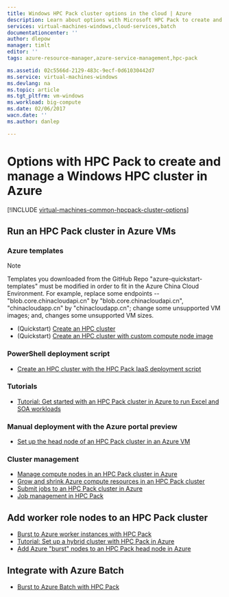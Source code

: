 ```yaml
---
title: Windows HPC Pack cluster options in the cloud | Azure
description: Learn about options with Microsoft HPC Pack to create and manage a Windows high performance computing (HPC) cluster in the Azure cloud
services: virtual-machines-windows,cloud-services,batch
documentationcenter: ''
author: dlepow
manager: timlt
editor: ''
tags: azure-resource-manager,azure-service-management,hpc-pack

ms.assetid: 02c5566d-2129-483c-9ecf-0d61030442d7
ms.service: virtual-machines-windows
ms.devlang: na
ms.topic: article
ms.tgt_pltfrm: vm-windows
ms.workload: big-compute
ms.date: 02/06/2017
wacn.date: ''
ms.author: danlep

---
```

# Options with HPC Pack to create and manage a Windows HPC cluster in Azure
[!INCLUDE [virtual-machines-common-hpcpack-cluster-options](../../../includes/virtual-machines-common-hpcpack-cluster-options.md)]

## Run an HPC Pack cluster in Azure VMs
### Azure templates

>[!NOTE]
> Templates you downloaded from the GitHub Repo "azure-quickstart-templates" must be modified in order to fit in the Azure China Cloud Environment. For example, replace some endpoints -- "blob.core.chinacloudapi.cn" by "blob.core.chinacloudapi.cn", "chinacloudapp.cn" by "chinacloudapp.cn"; change some unsupported VM images; and, changes some unsupported VM sizes.

* (Quickstart) [Create an HPC cluster](https://github.com/Azure/azure-quickstart-templates/tree/master/create-hpc-cluster)
* (Quickstart) [Create an HPC cluster with custom compute node image](https://github.com/Azure/azure-quickstart-templates/tree/master/create-hpc-cluster-custom-image)

### PowerShell deployment script
* [Create an HPC cluster with the HPC Pack IaaS deployment script](classic/hpcpack-cluster-powershell-script.md?toc=%2fazure%2fvirtual-machines%2fwindows%2fclassic%2ftoc.json)

### Tutorials
* [Tutorial: Get started with an HPC Pack cluster in Azure to run Excel and SOA workloads](excel-cluster-hpcpack.md?toc=%2fazure%2fvirtual-machines%2fwindows%2ftoc.json)

### Manual deployment with the Azure portal preview
* [Set up the head node of an HPC Pack cluster in an Azure VM](hpcpack-cluster-headnode.md?toc=%2fazure%2fvirtual-machines%2fwindows%2ftoc.json)

### Cluster management
* [Manage compute nodes in an HPC Pack cluster in Azure](classic/hpcpack-cluster-node-manage.md?toc=%2fazure%2fvirtual-machines%2fwindows%2fclassic%2ftoc.json)
* [Grow and shrink Azure compute resources in an HPC Pack cluster](classic/hpcpack-cluster-node-autogrowshrink.md?toc=%2fazure%2fvirtual-machines%2fwindows%2fclassic%2ftoc.json)
* [Submit jobs to an HPC Pack cluster in Azure](hpcpack-cluster-submit-jobs.md?toc=%2fazure%2fvirtual-machines%2fwindows%2ftoc.json)
* [Job management in HPC Pack](https://technet.microsoft.com/library/jj899585.aspx)

## Add worker role nodes to an HPC Pack cluster
* [Burst to Azure worker instances with HPC Pack](https://technet.microsoft.com/library/gg481749.aspx)
* [Tutorial: Set up a hybrid cluster with HPC Pack in Azure](../../cloud-services/cloud-services-setup-hybrid-hpcpack-cluster.md)
* [Add Azure "burst" nodes to an HPC Pack head node in Azure](classic/hpcpack-cluster-node-burst.md?toc=%2fazure%2fvirtual-machines%2fwindows%2fclassic%2ftoc.json)

## Integrate with Azure Batch
* [Burst to Azure Batch with HPC Pack](https://technet.microsoft.com/library/mt612877.aspx)
